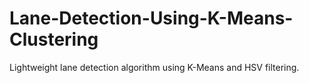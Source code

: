 # Lane-Detection-Using-K-Means-Clustering
Lightweight lane detection algorithm using K-Means and HSV filtering.
